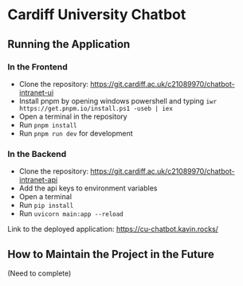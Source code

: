 # Cardiff University Chatbot

## Running the Application

### In the Frontend
- Clone the repository: https://git.cardiff.ac.uk/c21089970/chatbot-intranet-ui
- Install pnpm by opening windows powershell and typing ```iwr https://get.pnpm.io/install.ps1 -useb | iex```
- Open a terminal in the repository
- Run ```pnpm install```
- Run ```pnpm run dev``` for development

### In the Backend
- Clone the repository: https://git.cardiff.ac.uk/c21089970/chatbot-intranet-api
- Add the api keys to environment variables
- Open a terminal
- Run ```pip install```
- Run ```uvicorn main:app --reload```


Link to the deployed application: https://cu-chatbot.kavin.rocks/




## How to Maintain the Project in the Future
(Need to complete)
